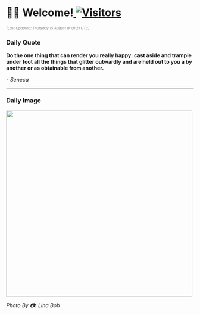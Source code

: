 <h1>👋🏽 Welcome!<a href="https://github.com/OmitNomis/"> <img src="https://visitor-badge.laobi.icu/badge?page_id=OmitNomis" alt="Visitors"></a></h1>

<i><p style="font-size: 0.6rem; color:gray">(Last Updated: Thursday 15 August at 01:21 UTC)</p></i>

<h3> Daily Quote </h3>
<b><p>Do the one thing that can render you really happy: cast aside and trample under foot all the things that glitter outwardly and are held out to you a by another or as obtainable from another.</p></b>
<i><caption style="font-size: 0.8rem; color:gray;">- Seneca</caption></i>


<hr>

<h3>Daily Image</h3>
<a href="https://images.unsplash.com/photo-1720728659931-388fa6f62f8f?crop=entropy&cs=srgb&fm=jpg&ixid=M3w2MjM3MzF8MHwxfHJhbmRvbXx8fHx8fHx8fDE3MjM2ODQ4ODR8&ixlib=rb-4.0.3&q=85" target="_blank"><img style="height:500px;" src=https://images.unsplash.com/photo-1720728659931-388fa6f62f8f?crop=entropy&cs=srgb&fm=jpg&ixid=M3w2MjM3MzF8MHwxfHJhbmRvbXx8fHx8fHx8fDE3MjM2ODQ4ODR8&ixlib=rb-4.0.3&q=85"/></a>

<i><caption style="font-size: 0.8rem; color:gray;"> Photo By 📷: Lina Bob</caption></i>
